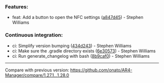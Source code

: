 ### Features:
- feat: Add a button to open the NFC settings ([a847d45](https://github.com/onato/AR4-Manager/commit/a847d45130142ca31a25e766cef44f1a1d03949f)) - Stephen Williams

### Continuous integration:
- ci: Simplify version bumping ([434d243](https://github.com/onato/AR4-Manager/commit/434d243c4c62b6cc2ebedf0a099d197e082406d4)) - Stephen Williams
- ci: Make sure the .gradle directory exists ([6e30573](https://github.com/onato/AR4-Manager/commit/6e305732e67911920c3a489827d280cf02df580d)) - Stephen Williams
- ci: Run generate_changelog with bash ([8b9caf0](https://github.com/onato/AR4-Manager/commit/8b9caf078ec4baac5dfab6000713340c43aeb5ba)) - Stephen Williams

---
Compare with previous version: https://github.com/onato/AR4-Manager/compare/1.27.1...1.28.0